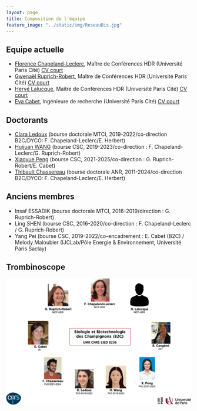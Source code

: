 ```yaml
---
layout: page
title: Composition de l'équipe
feature_image: "../static/img/ReseauBis.jpg"
---
```


## Equipe actuelle

- [Florence Chapeland-Leclerc](mailto:florence.leclerc@parisdescartes.fr), Maître de Conférences HDR (Université Paris Cité)
  [CV court](/membres/florence)
- [Gwenaël Ruprich-Robert](mailto:gwenael.ruprich@u-paris.fr), Maître de Conférences HDR (Université Paris Cité)
  [CV court](/membres/gwenael)
- [Hervé Lalucque](mailto:herve.lalucque@univ-paris-diderot.fr), Maître de Conférences HDR (Université Paris Cité)
  [CV court](/membres/herve)
- [Eva Cabet](mailto:eva.cabet@u-paris.fr), Ingénieure de recherche (Université Paris Cité)
  [CV court](/membres/eva)


## Doctorants

- [Clara Ledoux](mailto:claraaledoux@gmail.com) (bourse doctorale MTCI, 2019-2022/co-direction B2C/DYCO: F. Chapeland-Leclerc/E. Herbert)
- [Huijuan WANG](mailto:wanghuijuan120508@gmail.com) (bourse CSC, 2019-2023/co-direction : F. Chapeland-Leclerc/G. Ruprich-Robert)
- [Xiaoyue Peng](mailto:pengxiaoyue1996@foxmail.com) (bourse CSC, 2021-2025/co-direction : G. Ruprich-Robert/E. Cabet)
- [Thibault Chassereau](mailto:) (bourse doctorale ANR, 2011-2024/co-direction B2C/DYCO: F. Chapeland-Leclerc/E. Herbert)

## Anciens membres

- Insaf ESSADIK (bourse doctorale MTCI, 2016-2019/direction : G. Ruprich-Robert)
- Ling SHEN (bourse CSC, 2016-2020/co-direction : F. Chapeland-Leclerc / G. Ruprich-Robert)
- Yang Pei (bourse CSC, 2019-2022/co-encadrement : E. Cabet (B2C) / Melody Maloubier (IJCLab/Pôle Energie & Environnement, Université Paris Saclay) 

## Trombinoscope

![Equipe](/static/img/Trombinoscope2.png)

